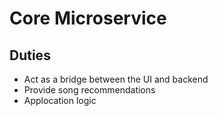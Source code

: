 # Core Microservice

## Duties
- Act as a bridge between the UI and backend
- Provide song recommendations
- Applocation logic
